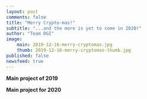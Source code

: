 ```yaml
---
layout: post
comments: false
title: "Merry Crypto-mas!"
subtitle: "...and the more is yet to come in 2020!" 
author: "Team DGI"
image:
    main: 2019-12-16-merry-cryptomas.jpg
    thumb: 2019-12-16-merry-cryptomas-thumb.jpg
published: false
newsfeed: true  
---
```


**Main project of 2019**

**Main project for 2020**
